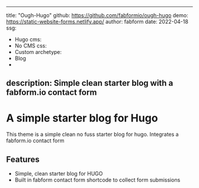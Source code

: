
---
title: "Ough-Hugo"
github: https://github.com/fabformio/ough-hugo
demo: https://static-website-forms.netlify.app/ 
author: fabform
date: 2022-04-18
ssg:
  - Hugo
cms:
  - No CMS
css:
  - Custom
archetype:
  - Blog
  - 
description: Simple clean starter blog with a fabform.io contact form
---

# A simple starter blog for Hugo

This theme is a simple clean no fuss starter blog for hugo. Integrates a fabform.io contact form

## Features

* Simple, clean starter blog for HUGO
* Built in fabform contact form shortcode to collect form submissions
